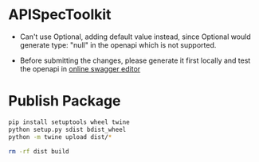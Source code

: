 # APISpecToolkit


- Can't use Optional, adding default value instead, since Optional would generate type: "null" in the openapi which is not supported.

- Before submitting the changes, please generate it first locally and test the openapi in [online swagger editor](https://editor.swagger.io/)



# Publish Package

```bash
pip install setuptools wheel twine
python setup.py sdist bdist_wheel
python -m twine upload dist/*

rm -rf dist build
```
